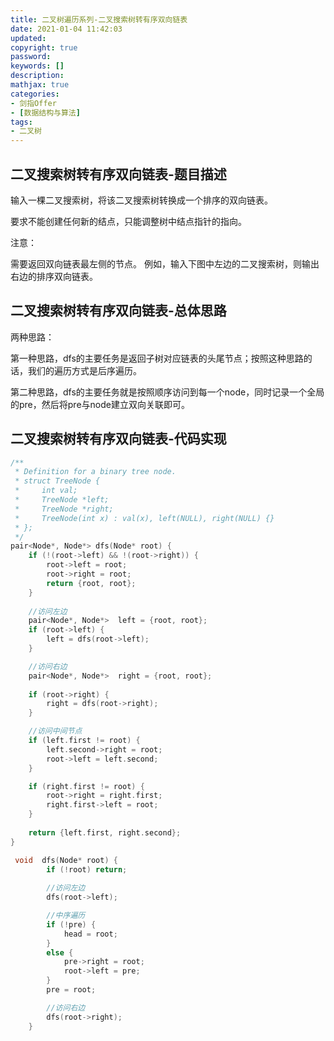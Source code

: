 ```yaml
---
title: 二叉树遍历系列-二叉搜索树转有序双向链表
date: 2021-01-04 11:42:03
updated:
copyright: true
password:
keywords: []
description: 
mathjax: true
categories:
- 剑指Offer
- [数据结构与算法]
tags: 
- 二叉树
---
```


## 二叉搜索树转有序双向链表-题目描述

输入一棵二叉搜索树，将该二叉搜索树转换成一个排序的双向链表。

要求不能创建任何新的结点，只能调整树中结点指针的指向。

注意：

需要返回双向链表最左侧的节点。
例如，输入下图中左边的二叉搜索树，则输出右边的排序双向链表。

## 二叉搜索树转有序双向链表-总体思路

两种思路：

第一种思路，dfs的主要任务是返回子树对应链表的头尾节点；按照这种思路的话，我们的遍历方式是后序遍历。

第二种思路，dfs的主要任务就是按照顺序访问到每一个node，同时记录一个全局的pre，然后将pre与node建立双向关联即可。

## 二叉搜索树转有序双向链表-代码实现

```cpp
/**
 * Definition for a binary tree node.
 * struct TreeNode {
 *     int val;
 *     TreeNode *left;
 *     TreeNode *right;
 *     TreeNode(int x) : val(x), left(NULL), right(NULL) {}
 * };
 */
pair<Node*, Node*> dfs(Node* root) {
    if (!(root->left) && !(root->right)) {
        root->left = root;
        root->right = root;
        return {root, root};
    }
    
    //访问左边
    pair<Node*, Node*>  left = {root, root};
    if (root->left) {
        left = dfs(root->left);
    }

    //访问右边
    pair<Node*, Node*>  right = {root, root};
    
    if (root->right) {
        right = dfs(root->right);
    }

    //访问中间节点
    if (left.first != root) {
        left.second->right = root;
        root->left = left.second;
    }

    if (right.first != root) {
        root->right = right.first;
        right.first->left = root;
    }
 
    return {left.first, right.second};
}
```

```cpp
 void  dfs(Node* root) {
        if (!root) return;
        
        //访问左边
        dfs(root->left);

        //中序遍历
        if (!pre) {
            head = root;
        }
        else {
            pre->right = root;
            root->left = pre;
        }
        pre = root;

        //访问右边
        dfs(root->right);
    }
```
